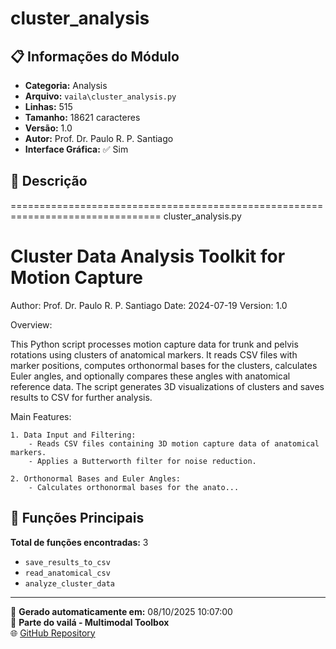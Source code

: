 # cluster_analysis

## 📋 Informações do Módulo

- **Categoria:** Analysis
- **Arquivo:** `vaila\cluster_analysis.py`
- **Linhas:** 515
- **Tamanho:** 18621 caracteres
- **Versão:** 1.0
- **Autor:** Prof. Dr. Paulo R. P. Santiago
- **Interface Gráfica:** ✅ Sim

## 📖 Descrição


================================================================================
cluster_analysis.py

Cluster Data Analysis Toolkit for Motion Capture
================================================================================
Author: Prof. Dr. Paulo R. P. Santiago
Date: 2024-07-19
Version: 1.0

Overview:

This Python script processes motion capture data for trunk and pelvis rotations using clusters of anatomical markers. It reads CSV files with marker positions, computes orthonormal bases for the clusters, calculates Euler angles, and optionally compares these angles with anatomical reference data. The script generates 3D visualizations of clusters and saves results to CSV for further analysis.

Main Features:

    1. Data Input and Filtering:
        - Reads CSV files containing 3D motion capture data of anatomical markers.
        - Applies a Butterworth filter for noise reduction.

    2. Orthonormal Bases and Euler Angles:
        - Calculates orthonormal bases for the anato...

## 🔧 Funções Principais

**Total de funções encontradas:** 3

- `save_results_to_csv`
- `read_anatomical_csv`
- `analyze_cluster_data`




---

📅 **Gerado automaticamente em:** 08/10/2025 10:07:00  
🔗 **Parte do vailá - Multimodal Toolbox**  
🌐 [GitHub Repository](https://github.com/vaila-multimodaltoolbox/vaila)
